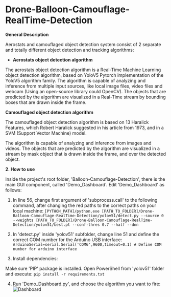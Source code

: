 # Drone-Balloon-Camouflage-RealTime-Detection

**General Description**

Aerostats and camouflaged object detection system consist of 2 separate and totally different object detection and tracking algorithms:

- **Aerostats object detection algorithm**

The aerostats object detection algorithm is a Real-Time Machine Learning object detection algorithm, based on YoloV5 Pytorch implementation of the YoloV5 algorithm 		family.
The algorithm is capable of analyzing and inference from multiple input sources, like local image files, video files and webcam (Using an open-source library could OpenCV).
The objects that are predicted by the algorithm are visualized in a Real-Time stream by bounding boxes that are drawn inside the frame. 

**Camouflaged object detection algorithm**

The camouflaged object detection algorithm is based on 13 Haralick Features, which Robert Haralick suggested in his article from 1973, and in a SVM (Support Vector Machine) model.

The algorithm is capable of analyzing and inference from images and videos.
The objects that are predicted by the algorithm are visualized in a stream by mask object that is drawn inside the frame, and over the detected object. 
	
**2. How to use**

Inside the project's root folder, 'Balloon-Camouflage-Detection', there is the main GUI component, called 'Demo_Dashboard'.
Edit 'Demo_Dashboard' as follows:

1)	In line 56, change first argument of 'subprocess.call' to the following command, after changing the red paths to the correct paths on your local machine:
`[PYTHON_PATH]/python.exe [PATH_TO_FOLDER]/Drone-Balloon-Camouflage-RealTime-Detection/yolov51/detect.py --source 0 --weights [PATH_TO_FOLDER]/Drone-Balloon-Camouflage-RealTime-Detection/yolov51/best.pt --conf-thres 0.7 --half --dnn`


2) In 'detect.py' inside 'yolov51' subfolder, change line 51 and define the correct COM number for the Arduino USB interface:
`ArduinoSerial=serial.Serial('COM6',9600,timeout=0.1) # Define COM number for arduino interface`
	
3)	Install dependencies:

Make sure 'PIP' package is installed.
Open PowerShell from 'yolov51' folder and execute:
`pip install -r requirements.txt`

4) Run 'Demo_Dashboard.py', and choose the algorithm you want to fire:
![Dashboard](https://eamobileisrael.com/demodash.png)
 

	


